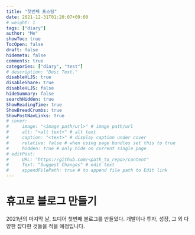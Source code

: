 ```yaml
---
title: "첫번째 포스팅"
date: 2021-12-31T01:20:07+09:00
# weight: 1
tags: ["diary"]
author: "Me"
showToc: true
TocOpen: false
draft: false
hidemeta: false
comments: true
categories: ["diary", "test"]
# description: "Desc Text."
disableHLJS: true 
disableShare: true
disableHLJS: false
hideSummary: false
searchHidden: true
ShowReadingTime: true
ShowBreadCrumbs: true
ShowPostNavLinks: true
# cover:
#     image: "<image path/url>" # image path/url
#     alt: "<alt text>" # alt text
#     caption: "<text>" # display caption under cover
#     relative: false # when using page bundles set this to true
#     hidden: true # only hide on current single page
# editPost:
#     URL: "https://github.com/<path_to_repo>/content"
#     Text: "Suggest Changes" # edit text
#     appendFilePath: true # to append file path to Edit link
---
```


# 휴고로 블로그 만들기

2021년의 마지막 날, 드디어 첫번째 블로그를 만들었다. 
개발이나 투자, 성장, 그 외 다양한 잡다한 것들을 적을 예정입니다. 